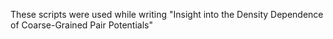 These scripts were used while writing "Insight into the Density Dependence of Coarse-Grained Pair Potentials"
